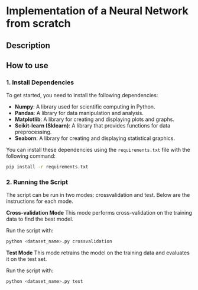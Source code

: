 # Implementation of a Neural Network from scratch

## Description

## How to use
### 1. Install Dependencies
To get started, you need to install the following dependencies:

- **Numpy**: A library used for scientific computing in Python.
- **Pandas**: A library for data manipulation and analysis.
- **Matplotlib**: A library for creating and displaying plots and graphs.
- **Scikit-learn (Sklearn)**: A library that provides functions for data preprocessing.
- **Seaborn**: A library for creating and displaying statistical graphics.
  
You can install these dependencies using the `requirements.txt` file with the following command:

```bash
pip install -r requirements.txt
```
### 2. Running the Script
The script can be run in two modes: crossvalidation and test. Below are the instructions for each mode.

**Cross-validation Mode**
This mode performs cross-validation on the training data to find the best model.

Run the script with:
```bash
python <dataset_name>.py crossvalidation
```

**Test Mode**
This mode retrains the model on the training data and evaluates it on the test set.

Run the script with:
```bash
python <dataset_name>.py test
```

